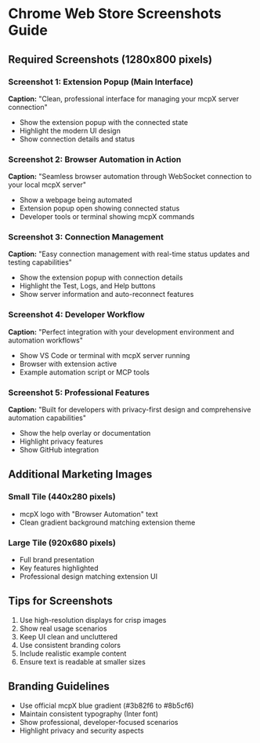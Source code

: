 # Chrome Web Store Screenshots Guide

## Required Screenshots (1280x800 pixels)

### Screenshot 1: Extension Popup (Main Interface)
**Caption:** "Clean, professional interface for managing your mcpX server connection"
- Show the extension popup with the connected state
- Highlight the modern UI design
- Show connection details and status

### Screenshot 2: Browser Automation in Action  
**Caption:** "Seamless browser automation through WebSocket connection to your local mcpX server"
- Show a webpage being automated
- Extension popup open showing connected status
- Developer tools or terminal showing mcpX commands

### Screenshot 3: Connection Management
**Caption:** "Easy connection management with real-time status updates and testing capabilities" 
- Show the extension popup with connection details
- Highlight the Test, Logs, and Help buttons
- Show server information and auto-reconnect features

### Screenshot 4: Developer Workflow
**Caption:** "Perfect integration with your development environment and automation workflows"
- Show VS Code or terminal with mcpX server running
- Browser with extension active
- Example automation script or MCP tools

### Screenshot 5: Professional Features
**Caption:** "Built for developers with privacy-first design and comprehensive automation capabilities"
- Show the help overlay or documentation
- Highlight privacy features
- Show GitHub integration

## Additional Marketing Images

### Small Tile (440x280 pixels)
- mcpX logo with "Browser Automation" text
- Clean gradient background matching extension theme

### Large Tile (920x680 pixels) 
- Full brand presentation
- Key features highlighted
- Professional design matching extension UI

## Tips for Screenshots
1. Use high-resolution displays for crisp images
2. Show real usage scenarios
3. Keep UI clean and uncluttered
4. Use consistent branding colors
5. Include realistic example content
6. Ensure text is readable at smaller sizes

## Branding Guidelines
- Use official mcpX blue gradient (#3b82f6 to #8b5cf6)
- Maintain consistent typography (Inter font)
- Show professional, developer-focused scenarios
- Highlight privacy and security aspects
